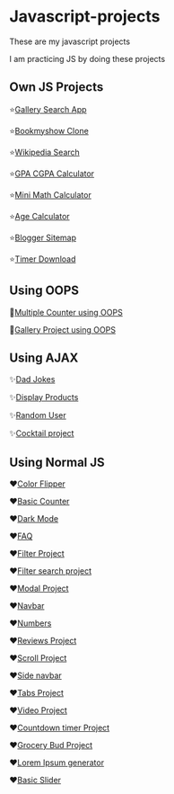 # Javascript-projects

These are my javascript projects

I am practicing JS by doing these projects

## Own JS Projects

⭐[Gallery Search App](https://imagegallery-search-app.netlify.app/)

⭐[Bookmyshow Clone](https://bookmyshow-clone-project.netlify.app/)

⭐[Wikipedia Search](https://wikipedia-search-engine-project.netlify.app/)

⭐[GPA CGPA Calculator](https://gpa-cgpa-calculator-project.netlify.app/)

⭐[Mini Math Calculator](https://mini-math-calculator.netlify.app/)

⭐[Age Calculator](https://age-calculator-project.netlify.app/)

⭐[Blogger Sitemap](https://www.switch2knowledge.com/p/site-map.html)

⭐[Timer Download](https://js-timer-download-project.netlify.app/)

## Using OOPS

📌[Multiple Counter using OOPS](https://js-counter-object-project.netlify.app/)

📌[Gallery Project using OOPS](https://js-gallery-object-project.netlify.app/)

## Using AJAX

✨[Dad Jokes](https://js-dad-jokes-project.netlify.app/)

✨[Display Products](https://js-products.netlify.app/)

✨[Random User](https://js-random-user.netlify.app/)

✨[Cocktail project](https://js-cocktail-project.netlify.app/)

## Using Normal JS

❤[Color Flipper](https://js-color-flipper-project.netlify.app/)

❤[Basic Counter](https://js-basic-counter-project.netlify.app/)

❤[Dark Mode](https://js-dark-mode-project.netlify.app/)

❤[FAQ](https://js-faq-project.netlify.app/)

❤[Filter Project](https://filter-project.netlify.app/)

❤[Filter search project](https://filter-search-project.netlify.app/)

❤[Modal Project](https://js-modal-project.netlify.app/)

❤[Navbar](https://js-navbar-project.netlify.app/)

❤[Numbers](https://js-numbers-project.netlify.app/)

❤[Reviews Project](https://js-reviews-project.netlify.app/)

❤[Scroll Project](https://js-scroll-project.netlify.app/)

❤[Side navbar](https://js-side-navbar.netlify.app/)

❤[Tabs Project](https://js-tabs-project.netlify.app/)

❤[Video Project](https://js-video-project.netlify.app/)

❤[Countdown timer Project](https://js-countdown-timer-project.netlify.app/)

❤[Grocery Bud Project](https://js-grocerybud-project.netlify.app/)

❤[Lorem Ipsum generator](https://js-lorem-ipsum-project.netlify.app/)

❤[Basic Slider](https://js-basic-slider-project.netlify.app/)
